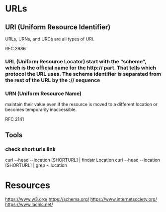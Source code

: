 # URLs


## URI (Uniform Resource Identifier)
URLs, URNs, and URCs are all types of URI.

RFC 3986


### URL (Uniform Resource Locator) start with the “scheme”, which is the official name for the http:// part. That tells which protocol the URL uses. The scheme identifier is separated from the rest of the URL by the :// sequence



###  URN (Uniform Resource Name)
maintain their value even if the resource is moved to a different location or becomes temporarily inaccessible.


RFC 2141









## Tools

### check short urls link
curl --head --location [SHORTURL] | findstr Location
curl --head --location [SHORTURL] | grep -i location




# Resources

https://www.w3.org/
https://schema.org/
https://www.internetsociety.org/
https://www.lacnic.net/
